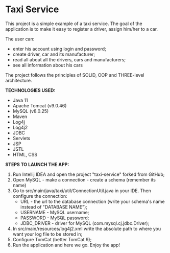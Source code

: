 # Taxi Service 

This project is a simple example of a taxi service. The goal of the application is to 
make it easy to register a driver, assign him/her to a car. 

The user can:
* enter his account using login and password;
* create driver, car and its manufacturer;
* read all about all the drivers, cars and manufacturers;
* see all information about his cars

The project follows the principles of SOLID, OOP and THREE-level architecture.

__TECHNOLOGIES USED:__
* Java 11
* Apache Tomcat (v9.0.46)
* MySQL (v8.0.25)
* Maven
* Log4j
* Log4j2
* JDBC
* Servlets
* JSP
* JSTL
* HTML, CSS

__STEPS TO LAUNCH THE APP:__

1. Run Intellij IDEA and open the project "taxi-service" forked from GitHub;
1. Open MySQL - make a connection - create a schema (remember its name)
1. Go to src/main/java/taxi/util/ConnectionUtil.java in your IDE. Then configure the connection:
    * URL - the url to the database connection (write your schema's name instead of "DATABASE NAME");
    * USERNAME - MySQL username;
    * PASSWORD - MySQL password;
    * JDBC_DRIVER - driver for MySQL (com.mysql.cj.jdbc.Driver);
1. In src/main/resources/log4j2.xml write the absolute path to where you want your log file to be stored in;
1. Configure TomCat (better TomCat 9);
1. Run the application and here we go. Enjoy the app!

